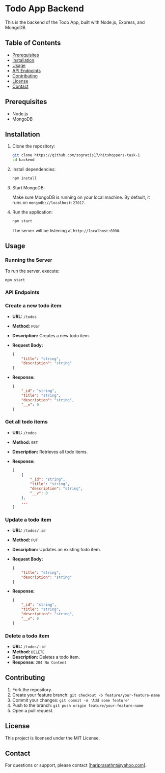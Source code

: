 # Todo App Backend

This is the backend of the Todo App, built with Node.js, Express, and MongoDB.

## Table of Contents

- [Prerequisites](#prerequisites)
- [Installation](#installation)
- [Usage](#usage)
- [API Endpoints](#api-endpoints)
- [Contributing](#contributing)
- [License](#license)
- [Contact](#contact)

## Prerequisites

- Node.js
- MongoDB

## Installation

1. Clone the repository:

    ```bash
    git clone https://github.com/zogratis17/hitshoppers-task-1
    cd backend
    ```

2. Install dependencies:

    ```bash
    npm install
    ```

3. Start MongoDB:

    Make sure MongoDB is running on your local machine. By default, it runs on `mongodb://localhost:27017`.

4. Run the application:

    ```bash
    npm start
    ```

    The server will be listening at `http://localhost:8000`.

## Usage

### Running the Server

To run the server, execute:

```bash
npm start
```
### API Endpoints

### Create a new todo item

- **URL:** `/todos`
- **Method:** `POST`
- **Description:** Creates a new todo item.
- **Request Body:**

    ```json
    {
        "title": "string",
        "description": "string"
    }
    ```

- **Response:**

    ```json
    {
        "_id": "string",
        "title": "string",
        "description": "string",
        "__v": 0
    }
    ```

### Get all todo items

- **URL:** `/todos`
- **Method:** `GET`
- **Description:** Retrieves all todo items.
- **Response:**

    ```json
    [
        {
            "_id": "string",
            "title": "string",
            "description": "string",
            "__v": 0
        },
        ...
    ]
    ```

### Update a todo item

- **URL:** `/todos/:id`
- **Method:** `PUT`
- **Description:** Updates an existing todo item.
- **Request Body:**

    ```json
    {
        "title": "string",
        "description": "string"
    }
    ```

- **Response:**

    ```json
    {
        "_id": "string",
        "title": "string",
        "description": "string",
        "__v": 0
    }
    ```

### Delete a todo item

- **URL:** `/todos/:id`
- **Method:** `DELETE`
- **Description:** Deletes a todo item.
- **Response:** `204 No Content`

## Contributing

1. Fork the repository.
2. Create your feature branch: `git checkout -b feature/your-feature-name`
3. Commit your changes: `git commit -m 'Add some feature'`
4. Push to the branch: `git push origin feature/your-feature-name`
5. Open a pull request.

## License

This project is licensed under the MIT License.

## Contact

For questions or support, please contact [hariprasathnt@yahoo.com].

